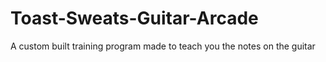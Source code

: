 # Toast-Sweats-Guitar-Arcade
 A custom built training program made to teach you the notes on the guitar
